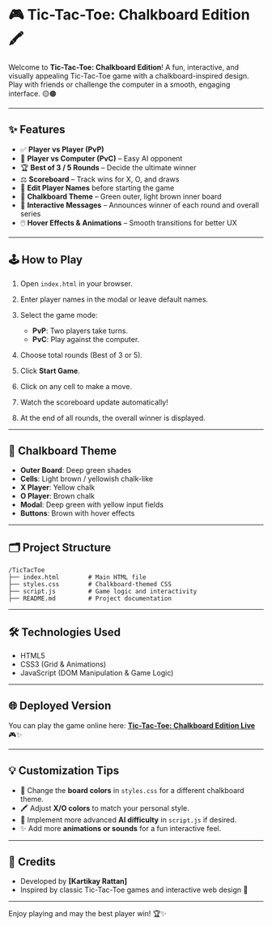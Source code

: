 # 🎮 Tic-Tac-Toe: Chalkboard Edition 🖍️

Welcome to **Tic-Tac-Toe: Chalkboard Edition**! A fun, interactive, and visually appealing Tic-Tac-Toe game with a chalkboard-inspired design. Play with friends or challenge the computer in a smooth, engaging interface. 🟡🟤

---

## ✨ Features

* ✅ **Player vs Player (PvP)**
* 🤖 **Player vs Computer (PvC)** – Easy AI opponent
* 🏆 **Best of 3 / 5 Rounds** – Decide the ultimate winner
* ⚖️ **Scoreboard** – Track wins for X, O, and draws
* 📝 **Edit Player Names** before starting the game
* 🎨 **Chalkboard Theme** – Green outer, light brown inner board
* 💬 **Interactive Messages** – Announces winner of each round and overall series
* 🖱️ **Hover Effects & Animations** – Smooth transitions for better UX

---

## 🕹️ How to Play

1. Open `index.html` in your browser.
2. Enter player names in the modal or leave default names.
3. Select the game mode:

   * **PvP**: Two players take turns.
   * **PvC**: Play against the computer.
4. Choose total rounds (Best of 3 or 5).
5. Click **Start Game**.
6. Click on any cell to make a move.
7. Watch the scoreboard update automatically!
8. At the end of all rounds, the overall winner is displayed.

---

## 🎨 Chalkboard Theme

* **Outer Board**: Deep green shades
* **Cells**: Light brown / yellowish chalk-like
* **X Player**: Yellow chalk
* **O Player**: Brown chalk
* **Modal**: Deep green with yellow input fields
* **Buttons**: Brown with hover effects

---

## 🗂️ Project Structure

```
/TicTacToe
├── index.html        # Main HTML file
├── styles.css        # Chalkboard-themed CSS
├── script.js         # Game logic and interactivity
├── README.md         # Project documentation
```

---

## 🛠️ Technologies Used

* HTML5
* CSS3 (Grid & Animations)
* JavaScript (DOM Manipulation & Game Logic)

---

## 🌐 Deployed Version

You can play the game online here:
**[Tic-Tac-Toe: Chalkboard Edition Live](https://tic-tac-toe-game-kr.netlify.app/)** 🎮✨

---

## 💡 Customization Tips

* 🎨 Change the **board colors** in `styles.css` for a different chalkboard theme.
* 🖍️ Adjust **X/O colors** to match your personal style.
* 🧩 Implement more advanced **AI difficulty** in `script.js` if desired.
* ✨ Add more **animations or sounds** for a fun interactive feel.

---

## 👥 Credits

* Developed by **\[Kartikay Rattan]**
* Inspired by classic Tic-Tac-Toe games and interactive web design 🎨

---

Enjoy playing and may the best player win! 🏆✨

